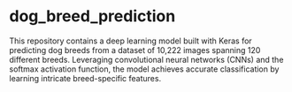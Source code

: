 # dog_breed_prediction
This repository contains a deep learning model built with Keras for predicting dog breeds from a dataset of 10,222 images spanning 120 different breeds. Leveraging convolutional neural networks (CNNs) and the softmax activation function, the model achieves accurate classification by learning intricate breed-specific features.
